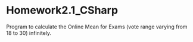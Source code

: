 # Homework2.1_CSharp
Program to calculate the Online Mean for Exams (vote range varying from 18 to 30) infinitely.
